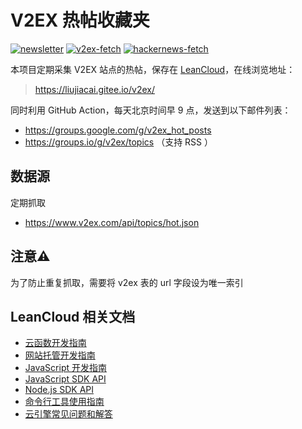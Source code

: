 # V2EX 热帖收藏夹

[![newsletter](https://github.com/jiacai2050/v2ex/workflows/newsletter/badge.svg)](https://github.com/jiacai2050/v2ex/actions?query=workflow%3Anewsletter) [![v2ex-fetch](https://github.com/jiacai2050/v2ex/workflows/v2ex-fetch/badge.svg)](https://github.com/jiacai2050/v2ex/actions?query=workflow%3Av2ex-fetch)
[![hackernews-fetch](https://github.com/jiacai2050/v2ex/workflows/hackernews-fetch/badge.svg)](https://github.com/jiacai2050/v2ex/actions?query=workflow%3Ahackernews-fetch)

本项目定期采集 V2EX 站点的热帖，保存在 [LeanCloud](https://leancloud.cn/)，在线浏览地址：

> https://liujiacai.gitee.io/v2ex/

同时利用 GitHub Action，每天北京时间早 9 点，发送到以下邮件列表：
- https://groups.google.com/g/v2ex_hot_posts
- https://groups.io/g/v2ex/topics （支持 RSS ）

## 数据源

定期抓取
- https://www.v2ex.com/api/topics/hot.json

## 注意⚠️

为了防止重复抓取，需要将 v2ex 表的 url 字段设为唯一索引

## LeanCloud 相关文档

* [云函数开发指南](https://leancloud.cn/docs/leanengine_cloudfunction_guide-node.html)
* [网站托管开发指南](https://leancloud.cn/docs/leanengine_webhosting_guide-node.html)
* [JavaScript 开发指南](https://leancloud.cn/docs/leanstorage_guide-js.html)
* [JavaScript SDK API](https://leancloud.github.io/javascript-sdk/docs/)
* [Node.js SDK API](https://github.com/leancloud/leanengine-node-sdk/blob/master/API.md)
* [命令行工具使用指南](https://leancloud.cn/docs/leanengine_cli.html)
* [云引擎常见问题和解答](https://leancloud.cn/docs/leanengine_faq.html)
